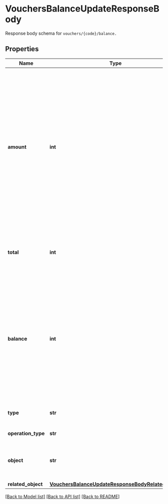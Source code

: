 # VouchersBalanceUpdateResponseBody

Response body schema for `vouchers/{code}/balance.`

## Properties
Name | Type | Description | Notes
------------ | ------------- | ------------- | -------------
**amount** | **int** | The incremental amount added (positive integer) or subtracted (negative integer) to the current balance on the gift card or loyalty card. Value is multiplied by 100 to precisely represent 2 decimal places. For example, $100 amount is written as 10000. | 
**total** | **int** | Total income incurred over the lifespan of the gift card or loyalty card. | 
**balance** | **int** | The balance after adding or subtracting a specified amount. Value is multiplied by 100 to precisely represent 2 decimal places. For example, $100 amount is written as 10000. | 
**type** | **str** | The type of voucher being modified. | 
**operation_type** | **str** |  | [default to 'MANUAL']
**object** | **str** | The type of object represented by JSON. Default is &#x60;balance&#x60;. | [default to 'balance']
**related_object** | [**VouchersBalanceUpdateResponseBodyRelatedObject**](VouchersBalanceUpdateResponseBodyRelatedObject.md) |  | 

[[Back to Model list]](../README.md#documentation-for-models) [[Back to API list]](../README.md#documentation-for-api-endpoints) [[Back to README]](../README.md)


